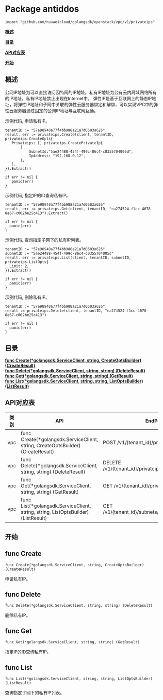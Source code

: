 # Package antiddos
    import "github.com/huaweicloud/golangsdk/openstack/vpc/v1/privateips"
**[概述](#概述)**  

**[目录](#目录)**  

**[API对应表](#API对应表)**  

**[开始](#开始)**  

## 概述
公网IP地址为可以直接访问因特网的IP地址。私有IP地址为公有云内局域网络所有的IP地址，私有IP地址禁止出现在Internet中。 弹性IP是基于互联网上的静态IP地址，将弹性IP地址和子网中关联的弹性云服务器绑定和解绑，可以实现VPC中的弹性云服务器通过固定的公网IP地址与互联网互通。

示例代码, 申请私有IP。

    
    tenantID := "57e98940a77f4bb988a21a7d0603a626"
    result, err := privateips.Create(client, tenantID, privateips.CreateOpts{
       Privateips: [] privateips.CreatePrivateIp{
           {
               SubnetId:"5ae24488-454f-499c-86c4-c0355704005d",
               IpAddress: "192.168.0.12",
           },
       },
    }).Extract()
    
    if err != nil {
       panic(err)
    }
    
示例代码, 指定IP的ID查询私有IP。

    
    tenantID := "57e98940a77f4bb988a21a7d0603a626"
    result, err := privateips.Get(client, tenantID, "ea274524-f1cc-4078-8e67-c002be25c413").Extract()
    
    if err != nil {
      panic(err)
    }
    
示例代码, 查询指定子网下的私有IP列表。

    
    tenantID := "57e98940a77f4bb988a21a7d0603a626"
    subnetID := "5ae24488-454f-499c-86c4-c0355704005d"
    result, err := privateips.List(client, tenantID, subnetID, privateips.ListOpts{
      Limit: 2,
    }).Extract()
    
    if err != nil {
      panic(err)
    }
    
示例代码, 删除私有IP。

    
    tenantID := "57e98940a77f4bb988a21a7d0603a626"
    result := privateips.Delete(client, tenantID, "ea274524-f1cc-4078-8e67-c002be25c413")
    
    if err != nil {
      panic(err)
    }
    
## 目录
**[func Create(*golangsdk.ServiceClient, string, CreateOptsBuilder) (CreateResult)](#func-create)**  
**[func Delete(*golangsdk.ServiceClient, string, string) (DeleteResult)](#func-delete)**  
**[func Get(*golangsdk.ServiceClient, string, string) (GetResult)](#func-get)**  
**[func List(*golangsdk.ServiceClient, string, string, ListOptsBuilder) (ListResult)](#func-list)**  
## API对应表
|类别|API|EndPoint|
|----|---|--------|
|vpc|func Create(*golangsdk.ServiceClient, string, CreateOptsBuilder) (CreateResult)|POST /v1/{tenant_id}/privateips|
|vpc|func Delete(*golangsdk.ServiceClient, string, string) (DeleteResult)|DELETE /v1/{tenant_id}/privateips/{privateip_id}|
|vpc|func Get(*golangsdk.ServiceClient, string, string) (GetResult)|GET /v1/{tenant_id}/privateips/{privateip_id}|
|vpc|func List(*golangsdk.ServiceClient, string, string, ListOptsBuilder) (ListResult)|GET /v1/{tenant_id}/subnets/{subnet_id}/privateips|
## 开始
## func Create
    func Create(*golangsdk.ServiceClient, string, CreateOptsBuilder) (CreateResult)  
申请私有IP。
## func Delete
    func Delete(*golangsdk.ServiceClient, string, string) (DeleteResult)  
删除私有IP。
## func Get
    func Get(*golangsdk.ServiceClient, string, string) (GetResult)  
指定IP的ID查询私有IP。
## func List
    func List(*golangsdk.ServiceClient, string, string, ListOptsBuilder) (ListResult)  
查询指定子网下的私有IP列表。
